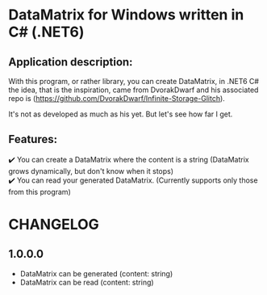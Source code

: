 # DataMatrix for Windows written in C# (.NET6)

## Application description:

With this program, or rather library, you can create DataMatrix, in .NET6 C# the idea, that is the inspiration, came from DvorakDwarf and his associated repo is (https://github.com/DvorakDwarf/Infinite-Storage-Glitch).

It's not as developed as much as his yet. But let's see how far I get.

## Features:

✔️ You can create a DataMatrix where the content is a string (DataMatrix grows dynamically, but don't know when it stops)<br/>
✔️ You can read your generated DataMatrix. (Currently supports only those from this program)<br/>

# CHANGELOG

## 1.0.0.0
- DataMatrix can be generated (content: string)
- DataMatrix can be read (content: string)
